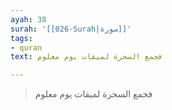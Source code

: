 ```yaml
---
ayah: 38
surah: '[[026-Surah|سورة]]'
tags:
- quran
text: فجمع السحرة لميقات يوم معلوم

---
```

> فجمع السحرة لميقات يوم معلوم
